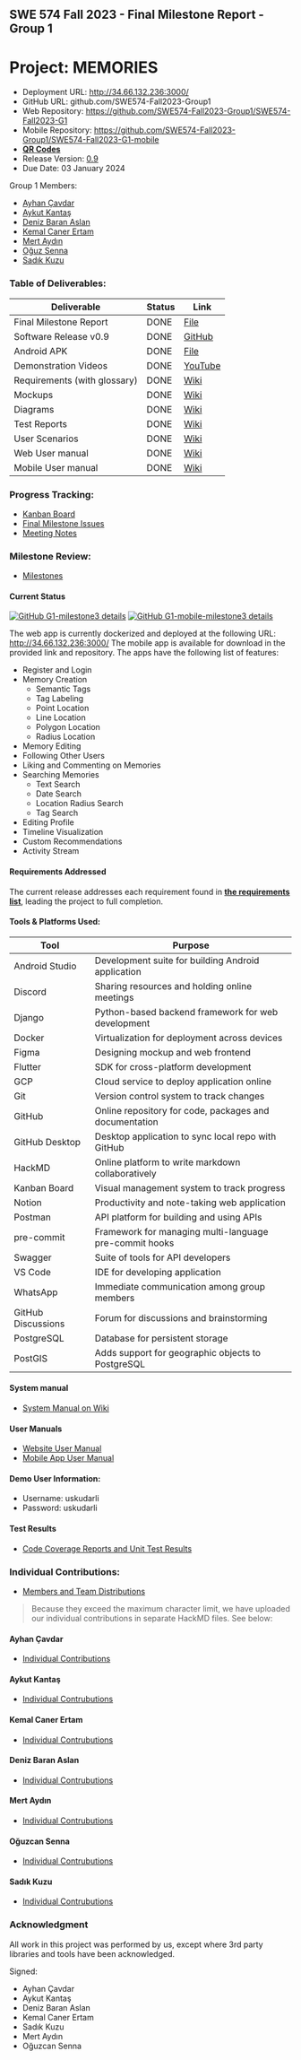 ## SWE 574 Fall 2023 - Final Milestone Report - Group 1
# Project: MEMORIES
* Deployment URL: http://34.66.132.236:3000/
* GitHub URL: github.com/SWE574-Fall2023-Group1
* Web Repository: https://github.com/SWE574-Fall2023-Group1/SWE574-Fall2023-G1
* Mobile Repository: https://github.com/SWE574-Fall2023-Group1/SWE574-Fall2023-G1-mobile
* [**QR Codes**](https://swe574-fall2023-group1.github.io/)
* Release Version: [0.9](https://github.com/SWE574-Fall2023-Group1/SWE574-Fall2023-G1/releases/tag/0.9)
* Due Date: 03 January 2024

Group 1 Members:
- [Ayhan Çavdar](https://github.com/ayhncvdr2)
- [Aykut Kantaş](https://github.com/aykutkantas)
- [Deniz Baran Aslan](https://github.com/dbaslan)
- [Kemal Caner Ertam](https://github.com/ckertam)
- [Mert Aydın](https://github.com/mert-aydin)
- [Oğuz Senna](https://github.com/oguzsenna)
- [Sadık Kuzu](https://github.com/sadikkuzu)

### Table of Deliverables:

| Deliverable | Status | Link |
|------|------------------|-------------------|
| Final Milestone Report | DONE | [File](https://github.com/SWE574-Fall2023-Group1/SWE574-Fall2023-G1/blob/main/final-deliverables/Group1-Final-Project-Report.md) |
| Software Release v0.9 | DONE | [GitHub](https://github.com/SWE574-Fall2023-Group1/SWE574-Fall2023-G1/releases/tag/0.9) |
| Android APK | DONE | [File](https://github.com/SWE574-Fall2023-Group1/SWE574-Fall2023-G1-mobile/releases/download/0.9/app-release-0.9.apk) |
| Demonstration Videos | DONE | [YouTube](https://www.youtube.com/playlist?list=PLFAyGH65Rf12B6hPViqXUkUl65kThbaEs) |
| Requirements (with glossary) | DONE | [Wiki](https://github.com/SWE574-Fall2023-Group1/SWE574-Fall2023-G1/wiki/Requirements) |
| Mockups | DONE | [Wiki](https://github.com/SWE574-Fall2023-Group1/SWE574-Fall2023-G1/wiki/Mockups-and-Storyboards) |
| Diagrams | DONE | [Wiki](https://github.com/SWE574-Fall2023-Group1/SWE574-Fall2023-G1/wiki/Diagrams) |
| Test Reports | DONE | [Wiki](https://github.com/SWE574-Fall2023-Group1/SWE574-Fall2023-G1/wiki/Testing) |
| User Scenarios | DONE | [Wiki](https://github.com/SWE574-Fall2023-Group1/SWE574-Fall2023-G1/wiki/User-Scenarios) |
| Web User manual | DONE | [Wiki](https://github.com/SWE574-Fall2023-Group1/SWE574-Fall2023-G1/wiki/Web-User-Manual)
| Mobile User manual | DONE | [Wiki](https://github.com/SWE574-Fall2023-Group1/SWE574-Fall2023-G1/wiki/Mobile-User-Manuel)


### Progress Tracking:
* [Kanban Board](https://github.com/orgs/SWE574-Fall2023-Group1/projects/1)
* [Final Milestone Issues](https://github.com/SWE574-Fall2023-Group1/SWE574-Fall2023-G1/milestone/4)
* [Meeting Notes](https://github.com/SWE574-Fall2023-Group1/SWE574-Fall2023-G1/wiki/Meeting-Notes)

### Milestone Review:
* [Milestones](https://github.com/SWE574-Fall2023-Group1/SWE574-Fall2023-G1/wiki/Milestones)

#### Current Status

[![GitHub G1-milestone3 details](https://img.shields.io/github/milestones/progress/SWE574-Fall2023-Group1/SWE574-Fall2023-G1/4?label=G1-final-milestone)](https://github.com/SWE574-Fall2023-Group1/SWE574-Fall2023-G1/milestone/4)
[![GitHub G1-mobile-milestone3 details](https://img.shields.io/github/milestones/progress/SWE574-Fall2023-Group1/SWE574-Fall2023-G1-mobile/3?label=G1-mobile-final-milestone)](https://github.com/SWE574-Fall2023-Group1/SWE574-Fall2023-G1-mobile/milestone/3)

The web app is currently dockerized and deployed at the following URL: http://34.66.132.236:3000/ The mobile app is available for download in the provided link and repository. The apps have the following list of features:

- Register and Login
- Memory Creation
  - Semantic Tags
  - Tag Labeling
  - Point Location
  - Line Location
  - Polygon Location
  - Radius Location
- Memory Editing
- Following Other Users
- Liking and Commenting on Memories
- Searching Memories
  - Text Search
  - Date Search
  - Location Radius Search
  - Tag Search
- Editing Profile
- Timeline Visualization
- Custom Recommendations
- Activity Stream

#### Requirements Addressed

The current release addresses each requirement found in [**the requirements list**](https://github.com/SWE574-Fall2023-Group1/SWE574-Fall2023-G1/wiki/Requirements), leading the project to full completion.


#### Tools & Platforms Used:

| **Tool** | **Purpose** |
| -------- | ----------- |
| Android Studio | Development suite for building Android application |
| Discord | Sharing resources and holding online meetings |
| Django | Python-based backend framework for web development |
| Docker | Virtualization for deployment across devices |
| Figma | Designing mockup and web frontend |
| Flutter | SDK for cross-platform development |
| GCP | Cloud service to deploy application online |
| Git | Version control system to track changes |
| GitHub | Online repository for code, packages and documentation |
| GitHub Desktop | Desktop application to sync local repo with GitHub |
| HackMD | Online platform to write markdown collaboratively |
| Kanban Board | Visual management system to track progress |
| Notion | Productivity and note-taking web application |
| Postman | API platform for building and using APIs |
| pre-commit | Framework for managing multi-language pre-commit hooks |
| Swagger | Suite of tools for API developers |
| VS Code | IDE for developing application |
| WhatsApp | Immediate communication among group members |
| GitHub Discussions | Forum for discussions and brainstorming |
| PostgreSQL | Database for persistent storage |
| PostGIS | Adds support for geographic objects to PostgreSQL |

#### System manual
* [System Manual on Wiki](https://github.com/SWE574-Fall2023-Group1/SWE574-Fall2023-G1/wiki/System-Manual)

#### User Manuals
* [Website User Manual](https://github.com/SWE574-Fall2023-Group1/SWE574-Fall2023-G1/wiki/Web-User-Manual)
* [Mobile App User Manual](https://github.com/SWE574-Fall2023-Group1/SWE574-Fall2023-G1/wiki/Mobile-User-Manuel)

#### Demo User Information:
* Username: uskudarli
* Password: uskudarli 

#### Test Results

* [Code Coverage Reports and Unit Test Results](https://github.com/SWE574-Fall2023-Group1/SWE574-Fall2023-G1/wiki/Testing)

### Individual Contributions:

* [Members and Team Distributions](https://github.com/SWE574-Fall2023-Group1/SWE574-Fall2023-G1/wiki/Team-Members)

> Because they exceed the maximum character limit, we have uploaded our individual contributions in separate HackMD files. See below:

#### Ayhan Çavdar

* [Individual Contributions](https://hackmd.io/@EUI-vAvBRayr2ycu3uY52Q/r1DIVWxda/edit)

#### Aykut Kantaş
 
* [Individual Contrubutions](https://hackmd.io/@aykutkantas/Bk0qnnWOT)

#### Kemal Caner Ertam
    
* [Individual Contrubutions](https://hackmd.io/@cano1496/B1bTtu6PT)

#### Deniz Baran Aslan

* [Individual Contrubutions](https://hackmd.io/P2agmJfgQrii1TYcrC71PA)

#### Mert Aydın

* [Individual Contrubutions](https://hackmd.io/@mertaydin/Sky0STe_6)

#### Oğuzcan Senna
    
* [Individual Contrubutions](https://hackmd.io/@UnSi7TvNTlytuZcaAsl17g/B15lcuavT)
   

#### Sadık Kuzu

* [Individual Contrubutions](https://hackmd.io/@sadikkuzu/SJuHpjJ_T)

### Acknowledgment

All work in this project was performed by us, except where 3rd party libraries and tools have been acknowledged.

Signed:
* Ayhan Çavdar
* Aykut Kantaş
* Deniz Baran Aslan
* Kemal Caner Ertam
* Sadık Kuzu
* Mert Aydın
* Oğuzcan Senna